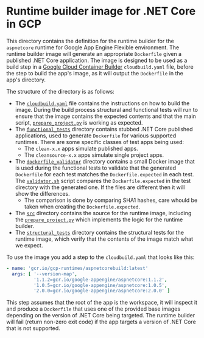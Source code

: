 # Runtime builder image for .NET Core in GCP
This directory contains the definition for the runtime builder for the `aspnetcore` runtime for Google App Engine Flexible environment. The runtime builder image will generate an appropriate `Dockerfile` given a published .NET Core application. The image is designed to be used as a build step in a [Google Cloud Container Builder](https://cloud.google.com/container-builder/docs/) `cloudbuild.yaml` file, before the step to build the app's image, as it will output the `Dockerfile` in the app's directory.

The structure of the directory is as follows:
* The [`cloudbuild.yaml`](./cloudbuild.yaml) file contains the instructions on how to build the image. During the build process structural and functional tests will run to ensure that the image contains the expected contents and that the main script, [`prepare_project.py`](./src/prepare_project.py) is working as expected.
* The [`functional_tests`](./functional_tests) directory contains stubbed .NET Core published applications, used to generate `Dockerfile` for various supported runtimes. There are some specific classes of test apps being used:
  + The `clean-x.x` apps simulate published apps.
  + The `cleansource-x.x` apps simulate single project apps. 
* The [`dockerfile_validator`](./dockerfile_validator) directory contains a small Docker image that is used during the functional tests to validate that the generated `Dockerfile` for each test matches the `Dockerfile.expected` in each test. The [`validator.sh`](./dockerfile_validator/validator.sh) script compares the `Dockerfile.expected` in the test directory with the generated one. If the files are different then it will show the differences.
  + The comparison is done by comparing SHA1 hashes, care whould be taken when creating the `Dockerfile.expected`.
* The [`src`](./src) directory contains the source for the runtime image, including the [`prepare_project.py`](./src/prepare_project.py) which implements the logic for the runtime builder.
* The [`structural_tests`](./structural_tests) directory contains the structural tests for the runtime image, which verify that the contents of the image match what we expect.

To use the image you add a step to the `cloudbuild.yaml` that looks like this:
```yaml
- name: 'gcr.io/gcp-runtimes/aspnetcorebuild:latest'
  args: [ '--version-map',
          '1.1.2=gcr.io/google-appengine/aspnetcore:1.1.2',
          '1.0.5=gcr.io/google-appengine/aspnetcore:1.0.5',
          '2.0.0=gcr.io/google-appengine/aspnetcore:2.0.0' ]
```

This step assumes that the root of the app is the workspace, it will inspect it and produce a `Dockerfile` that uses one of the provided base images depending on the version of .NET Core being targeted. The runtime builder will fail (return non-zero exit code) if the app targets a version of .NET Core that is not supported.
